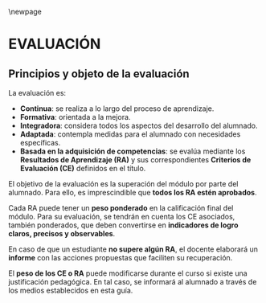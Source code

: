 \newpage


# EVALUACIÓN

## Principios y objeto de la evaluación 

La evaluación es:

- **Continua**: se realiza a lo largo del proceso de aprendizaje.  
- **Formativa**: orientada a la mejora.  
- **Integradora**: considera todos los aspectos del desarrollo del alumnado.  
- **Adaptada**: contempla medidas para el alumnado con necesidades específicas.  
- **Basada en la adquisición de competencias**: se evalúa mediante los **Resultados de Aprendizaje (RA)** y sus correspondientes **Criterios de Evaluación (CE)** definidos en el título.

El objetivo de la evaluación es la superación del módulo por parte del alumnado. Para ello, es imprescindible que **todos los RA estén aprobados**.

Cada RA puede tener un **peso ponderado** en la calificación final del módulo. Para su evaluación, se tendrán en cuenta los CE asociados, también ponderados, que deben convertirse en **indicadores de logro claros, precisos y observables**.

En caso de que un estudiante **no supere algún RA**, el docente elaborará un **informe** con las acciones propuestas que faciliten su recuperación.

El **peso de los CE o RA** puede modificarse durante el curso si existe una justificación pedagógica. En tal caso, se informará al alumnado a través de los medios establecidos en esta guía.

